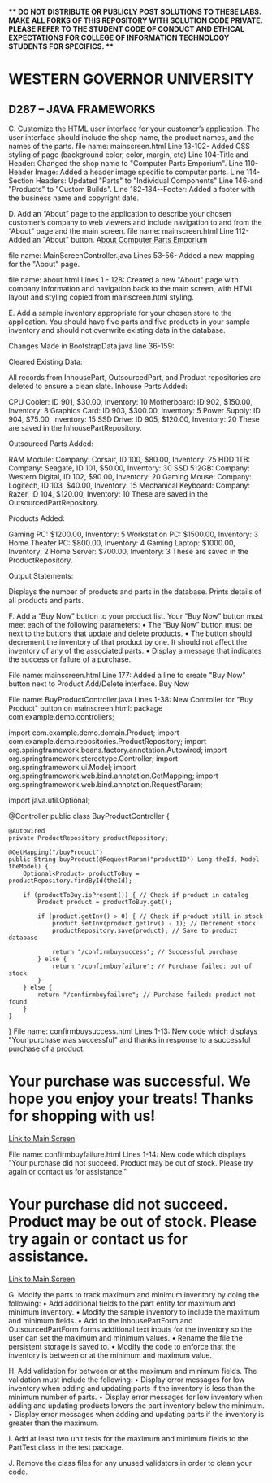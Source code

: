 <strong>** DO NOT DISTRIBUTE OR PUBLICLY POST SOLUTIONS TO THESE LABS. MAKE ALL FORKS OF THIS REPOSITORY WITH SOLUTION CODE PRIVATE. PLEASE REFER TO THE STUDENT CODE OF CONDUCT AND ETHICAL EXPECTATIONS FOR COLLEGE OF INFORMATION TECHNOLOGY STUDENTS FOR SPECIFICS. ** </strong>

# WESTERN GOVERNOR UNIVERSITY 

## D287 – JAVA FRAMEWORKS

C.  Customize the HTML user interface for your customer’s application. The user interface should include the shop name, the product names, and the names of the parts.
file name: mainscreen.html
 Line 13-102- Added CSS styling of page (background color, color, margin, etc)
 Line 104-Title and Header: Changed the shop name to "Computer Parts Emporium".
 Line 110-Header Image: Added a header image specific to computer parts.
 Line 114-Section Headers: Updated "Parts" to "Individual Components" 
 Line 146-and "Products" to "Custom Builds".
 Line 182-184--Footer: Added a footer with the business name and copyright date.



D.  Add an “About” page to the application to describe your chosen customer’s company to web viewers and include navigation to and from the “About” page and the main screen.
file name: mainscreen.html
Line 112-Added an "About" button. <a href="/about" class="btn btn-info">About Computer Parts Emporium</a>

file name: MainScreenController.java
Lines 53-56- Added a new mapping for the "About" page.

file name: about.html
Lines 1 - 128: Created a new "About" page with company information and navigation back to the main screen, with HTML layout and styling copied from mainscreen.html styling.


E.  Add a sample inventory appropriate for your chosen store to the application. You should have five parts and five products in your sample inventory and should not overwrite existing data in the database.

Changes Made in BootstrapData.java line 36-159:

Cleared Existing Data:

All records from InhousePart, OutsourcedPart, and Product repositories are deleted to ensure a clean slate.
Inhouse Parts Added:

CPU Cooler: ID 901, $30.00, Inventory: 10
Motherboard: ID 902, $150.00, Inventory: 8
Graphics Card: ID 903, $300.00, Inventory: 5
Power Supply: ID 904, $75.00, Inventory: 15
SSD Drive: ID 905, $120.00, Inventory: 20
These are saved in the InhousePartRepository.

Outsourced Parts Added:

RAM Module: Company: Corsair, ID 100, $80.00, Inventory: 25
HDD 1TB: Company: Seagate, ID 101, $50.00, Inventory: 30
SSD 512GB: Company: Western Digital, ID 102, $90.00, Inventory: 20
Gaming Mouse: Company: Logitech, ID 103, $40.00, Inventory: 15
Mechanical Keyboard: Company: Razer, ID 104, $120.00, Inventory: 10
These are saved in the OutsourcedPartRepository.

Products Added:

Gaming PC: $1200.00, Inventory: 5
Workstation PC: $1500.00, Inventory: 3
Home Theater PC: $800.00, Inventory: 4
Gaming Laptop: $1000.00, Inventory: 2
Home Server: $700.00, Inventory: 3
These are saved in the ProductRepository.

Output Statements:

Displays the number of products and parts in the database.
Prints details of all products and parts.


F.  Add a “Buy Now” button to your product list. Your “Buy Now” button must meet each of the following parameters:
•  The “Buy Now” button must be next to the buttons that update and delete products.
•  The button should decrement the inventory of that product by one. It should not affect the inventory of any of the associated parts.
•  Display a message that indicates the success or failure of a purchase.

File name: mainscreen.html
Line 177: Added a line to create "Buy Now" button next to Product Add/Delete interface.
<a th:href="@{/buyProduct(productID=${tempProduct.id})}" class="btn btn-primary btn-sm mb-3">Buy Now</a>

File name: BuyProductController.java
Lines 1-38: New Controller for "Buy Product" button on mainscreen.html:
package com.example.demo.controllers;

import com.example.demo.domain.Product;
import com.example.demo.repositories.ProductRepository;
import org.springframework.beans.factory.annotation.Autowired;
import org.springframework.stereotype.Controller;
import org.springframework.ui.Model;
import org.springframework.web.bind.annotation.GetMapping;
import org.springframework.web.bind.annotation.RequestParam;

import java.util.Optional;

@Controller
public class BuyProductController {

    @Autowired
    private ProductRepository productRepository;

    @GetMapping("/buyProduct")
    public String buyProduct(@RequestParam("productID") Long theId, Model theModel) {
        Optional<Product> productToBuy = productRepository.findById(theId);

        if (productToBuy.isPresent()) { // Check if product in catalog
            Product product = productToBuy.get();

            if (product.getInv() > 0) { // Check if product still in stock
                product.setInv(product.getInv() - 1); // Decrement stock
                productRepository.save(product); // Save to product database

                return "/confirmbuysuccess"; // Successful purchase
            } else {
                return "/confirmbuyfailure"; // Purchase failed: out of stock
            }
        } else {
            return "/confirmbuyfailure"; // Purchase failed: product not found
        }
    }
}
File name: confirmbuysuccess.html
Lines 1-13: New code which displays "Your purchase was successful" and thanks in response to a successful purchase of a product.
<!DOCTYPE html>
<html lang="en">
<head>
    <meta charset="UTF-8">
    <title>Purchase Successful</title>
</head>
<body>
    <h1>Your purchase was successful. We hope you enjoy your treats! Thanks for shopping with us!</h1>
    <a href="http://localhost:8080/">Link to Main Screen</a>
</body>
</html>


File name: confirmbuyfailure.html
Lines 1-14: New code which displays "Your purchase did not succeed. Product may be out of stock. Please try again or contact us for assistance."
<!DOCTYPE html>
<html lang="en">
<head>
    <meta charset="UTF-8">
    <title>Failure to complete purchase</title>
</head>
<body>
    <h1>Your purchase did not succeed. Product may be out of stock. Please try again or contact us for assistance.</h1>
    <a href="http://localhost:8080/">Link to Main Screen</a>
</body>
</html>




G.  Modify the parts to track maximum and minimum inventory by doing the following:
•  Add additional fields to the part entity for maximum and minimum inventory.
•  Modify the sample inventory to include the maximum and minimum fields.
•  Add to the InhousePartForm and OutsourcedPartForm forms additional text inputs for the inventory so the user can set the maximum and minimum values.
•  Rename the file the persistent storage is saved to.
•  Modify the code to enforce that the inventory is between or at the minimum and maximum value.


H.  Add validation for between or at the maximum and minimum fields. The validation must include the following:
•  Display error messages for low inventory when adding and updating parts if the inventory is less than the minimum number of parts.
•  Display error messages for low inventory when adding and updating products lowers the part inventory below the minimum.
•  Display error messages when adding and updating parts if the inventory is greater than the maximum.


I.  Add at least two unit tests for the maximum and minimum fields to the PartTest class in the test package.


J.  Remove the class files for any unused validators in order to clean your code.
